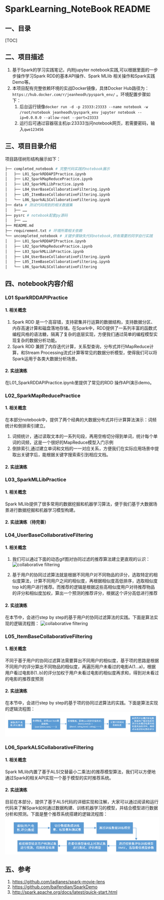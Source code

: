 # SparkLearning_NoteBook README

## 一、目录
[TOC]

## 二、项目描述
1. 基于Spark的学习实践笔记，内附jupyter notebook实践,可以根据里面的一步步操作学习Spark RDD的基本API操作、Spark MLlib 相关操作和Spark实践Demo等。
2. 本项目配有完整依赖环境的实战Docker镜像，具体Docker Hub路径为：`https://hub.docker.com/r/jeanheodh/pyspark_env/` 。环境配置步骤如下：
	1. 后台运行镜像`docker run -d -p 23333:23333 --name notebook -w /root/notebook jeanheodh/pyspark_env jupyter notebook --ip=0.0.0.0 --allow-root --port=23333`
	2. 运行后可通过容器宿主机ip:23333当问notebook网页，若需要密码，输入`qwe123456`
		

## 三、项目目录介绍
项目路径树形结构展示如下：
```python
├── completed_notebook # 完整代码实践的notebook展示
│   ├── L01_SparkRDDAPIPractice.ipynb
│   ├── L02_SparkMapReducePractice.ipynb
│   ├── L03_SparkMLLibPractice.ipynb
│   ├── L04_UserBaseCollaborativeFiltering.ipynb
│   ├── L05_ItemBaseCollaborativeFiltering.ipynb
│   └── L06_SparkALSCollaborativeFiltering.ipynb
├── data # 测试代码用到的相关数据集
│   ├── ……
├── pysrc # notebook配套py源码
│   ├── ……
├── README.md
├── requirement.txt # 环境所需相关依赖
└── uncompleted_notebook # 关键步骤缺失代码notebook,供有需要的同学自行实践
│   ├── L01_SparkRDDAPIPractice.ipynb
│   ├── L02_SparkMapReducePractice.ipynb
│   ├── L03_SparkMLLibPractice.ipynb
│   ├── L04_UserBaseCollaborativeFiltering.ipynb
│   ├── L05_ItemBaseCollaborativeFiltering.ipynb
│   └── L06_SparkALSCollaborativeFiltering
```
## 四、notebook内容介绍
### L01 SparkRDDAPIPractice

#### 1. 相关概念
1. Spark RDD 是一个高容错，支持密集并行运算的数据结构，支持数据分区、内存高速计算和磁盘落地存储。在Spark中，RDD提供了一系列丰富的函数式编程风格的语法糖，隔离了复杂的底层实现，方便我们通过简单的编程模型实现复杂的数据分析功能。
2. Spark RDD 兼顾了内存迭代计算，关系型查询，分布式并行MapReduce计算，和Stream Processing流式计算等常见的数据分析模型，使得我们可以将Spark运用于各类大数据分析场景。

#### 2. 实战演练
在L01_SparkRDDAPIPractice.ipynb里提供了常见的RDD 操作API演示demo。

### L02_SparkMapReducePractice
#### 1. 相关概念
在本部分notebook中，提供了两个经典的大数据分布式并行计算算法演示：词频统计和倒排索引建立。
1. 词频统计，通过读取文本的一系列句段，再用空格切分得到单词，统计每个单词的词频，这是一个很好的MapReduce模型入门示例
2. 倒排索引,通过建立单词和文档的一一对应关系，方便我们在实际应用场景中提取出关键字后，能根据关键字搜索索引到相应文档。

#### 2. 实战演练



### L03_SparkMLLibPractice
#### 1. 相关概念
Spark MLlib提供了很多常用的数据挖掘和机器学习算法，便于我们基于大数据场景进行数据挖掘和机器学习模型构建。
#### 2. 实战演练（待完善）


### L04_UserBaseCollaborativeFiltering
#### 1. 相关概念
1. 我们可以通过下面的动态gif图对协同过滤的推荐算法建立更直观的认识：
![collaborative filtering](https://upload.wikimedia.org/wikipedia/commons/5/52/Collaborative_filtering.gif)

2. 基于用户的协同过滤算法就是根据不同用户对不同物品的评分，选取特定的相似度算法，计算不同用户之间的相似度，再根据相似度高低排序，选取相似度top k的用户进行推荐。而推荐的逻辑是根据这些高相似度用户对待推荐物品的评分和相似度加权，算出一个预测的推荐评分，根据这个评分高低进行推荐

#### 2. 实战演练
在本节中，会进行step by step的基于用户的协同过滤算法的实践。下面是算法实现的逻辑流程图：
![collaborative filtering](github.com/images/UserBase_FlowChart.png)
### L05_ItemBaseCollaborativeFiltering
#### 1. 相关概念
不同于基于用户的协同过滤算法需要算出不同用户的相似度，基于项的思路是根据不同用户的评分算出不同物品的相似度，再遍历用户未看过的电影A(1...a)，根据用户看过电影B(1..b)的评分加权于用户未看过电影的相似度再求和，得到对未看过的电影的推荐度预测

#### 2. 实战演练
在本节中，会进行step by step的基于项的协同过滤算法的实践。下面是算法实现的逻辑流程图：
![collaborative filtering](https://github.com/jeanhao/SparkLearning_NoteBook/blob/master/images/ItemBase_FlowChart.png?raw=true)
### L06_SparkALSCollaborativeFiltering
#### 1. 相关概念
Spark MLlib内置了基于ALS(交替最小二乘法)的推荐模型算法，我们可以方便地通过Spark的相关API实现一个基于模型的实时推荐系统。
#### 2. 实战演练
目前在本部分，提供了基于ALS代码的详细实现和注解，大家可以通过阅读和运行代码来了解Spark如何通过数据构建、训练机器学习的模型，并结合模型进行数据分析和预测。下面是整个推荐系统搭建的逻辑流程图：
![collaborative filtering](https://github.com/jeanhao/SparkLearning_NoteBook/blob/master/images/ALS_FlowChart.png?raw=true)

## 五、参考
1. https://github.com/jadianes/spark-movie-lens
2. https://github.com/baifendian/SparkDemo
3. http://spark.apache.org/docs/latest/quick-start.html
